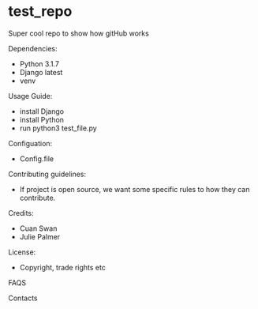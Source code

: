 # test_repo
Super cool repo to show how gitHub works

Dependencies:
 - Python 3.1.7
 - Django latest
 - venv

Usage Guide:
- install Django
- install Python
- run python3 test_file.py

Configuation:
- Config.file

Contributing guidelines:
- If project is open source, we want some specific rules to how they can contribute.
  
Credits:
- Cuan Swan
- Julie Palmer

License:
- Copyright, trade rights etc

FAQS

Contacts 
